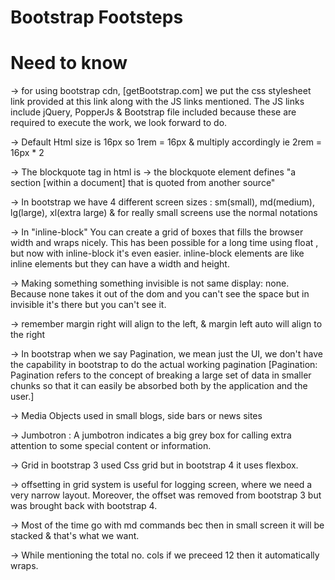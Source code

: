 # Bootstrap Footsteps

# Need to know

-> for using bootstrap cdn, [getBootstrap.com] we put the css stylesheet link provided at this link along with the JS links mentioned. The JS links include jQuery, PopperJs & Bootstrap file included because these are required to execute the work, we look forward to do.

-> Default Html size is 16px so 1rem = 16px & multiply accordingly ie 2rem = 16px \* 2

-> The blockquote tag in html is -> the blockquote element defines "a section [within a document] that is quoted from another source"

-> In bootstrap we have 4 different screen sizes : sm(small), md(medium), lg(large), xl(extra large) & for really small screens use the normal notations

-> In "inline-block" You can create a grid of boxes that fills the browser width and wraps nicely. This has been possible for a long time using float , but now with inline-block it's even easier. inline-block elements are like inline elements but they can have a width and height.

-> Making something something invisible is not same display: none. Because none takes it out of the dom and you can't see the space but in invisible it's there but you can't see it.

-> remember margin right will align to the left, & margin left auto will align to the right

-> In bootstrap when we say Pagination, we mean just the UI, we don't have the capability in bootstrap to do the actual working pagination [Pagination: Pagination refers to the concept of breaking a large set of data in smaller chunks so that it can easily be absorbed both by the application and the user.]

-> Media Objects used in small blogs, side bars or news sites

-> Jumbotron : A jumbotron indicates a big grey box for calling extra attention to some special content or information.

-> Grid in bootstrap 3 used Css grid but in bootstrap 4 it uses flexbox.

-> offsetting in grid system is useful for logging screen, where we need a very narrow layout. Moreover, the offset was removed from bootstrap 3 but was brought back with bootstrap 4.

-> Most of the time go with md commands bec then in small screen it will be stacked & that's what we want.

-> While mentioning the total no. cols if we preceed 12 then it automatically wraps.
